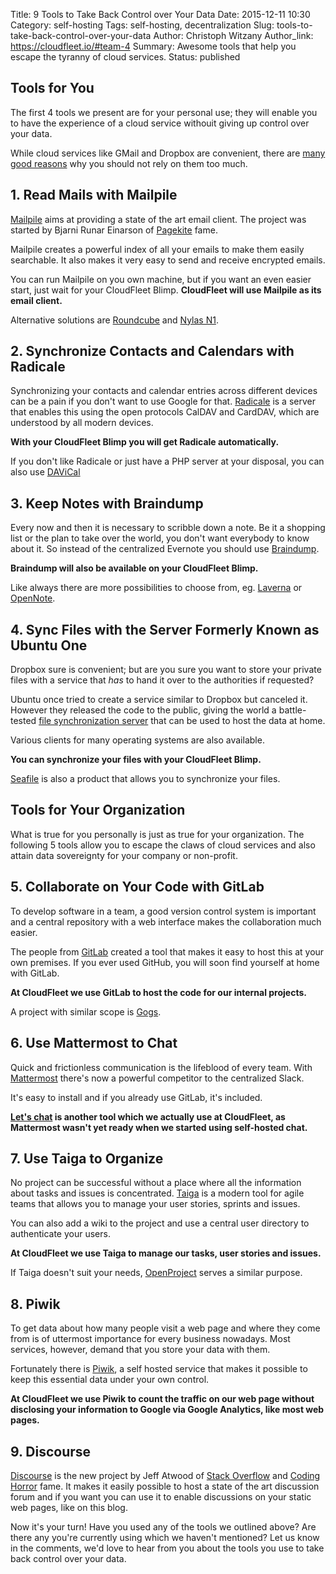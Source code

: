Title: 9 Tools to Take Back Control over Your Data
Date: 2015-12-11 10:30
Category: self-hosting
Tags: self-hosting, decentralization
Slug: tools-to-take-back-control-over-your-data
Author: Christoph Witzany
Author_link: https://cloudfleet.io/#team-4
Summary: Awesome tools that help you escape the tyranny of cloud services.
Status: published


## Tools for You

The first 4 tools we present are for your personal use; they will enable you to
have the experience of a cloud service withouit giving up control over your data.

While cloud services like GMail and Dropbox are convenient, there are [many good
reasons](https://cloudfleet.io/blog/5-reasons-to-self-host.html) why you should
not rely on them too much.

## 1. Read Mails with Mailpile

[Mailpile](https://mailpile.is) aims at providing a state of the art email
client. The project was started by Bjarni Runar Einarson of [Pagekite](https://pagekite.net)
fame.

Mailpile creates a powerful index of all your emails to make them easily
searchable. It also makes it very easy to send and receive encrypted emails.

You can run Mailpile on you own machine, but if you want an even easier start,
just wait for your CloudFleet Blimp. **CloudFleet will use Mailpile as its email
client.**

Alternative solutions are [Roundcube](https://roundcube.net/) and
[Nylas N1](https://nylas.com/N1).

## 2. Synchronize Contacts and Calendars with Radicale

Synchronizing your contacts and calendar entries across different devices can be
a pain if you don't want to use Google for that. [Radicale](http://radicale.org) is a
server that enables this using the open protocols CalDAV and CardDAV, which are
understood by all modern devices.

**With your CloudFleet Blimp you will get Radicale automatically.**

If you don't like Radicale or just have a PHP server at your disposal, you can also use [DAViCal](http://davical.org/)

## 3. Keep Notes with Braindump

Every now and then it is necessary to scribble down a note. Be it a shopping
list or the plan to take over the world, you don't want everybody to know about
it. So instead of the centralized Evernote you should use
[Braindump](https://braindump.pw/).

**Braindump will also be available on your CloudFleet Blimp.**

Like always there are more possibilities to choose from, eg.
[Laverna](https://laverna.cc/) or [OpenNote](https://foxusa.github.io/OpenNote/).

## 4. Sync Files with the Server Formerly Known as Ubuntu One

Dropbox sure is convenient; but are you sure you want to store your private
files with a service that *has* to hand it over to the authorities if requested?

Ubuntu once tried to create a service similar to Dropbox but canceled it.
However they released the code to the public, giving the world a battle-tested
[file synchronization server](https://github.com/dboudwin/filesync-server) that
can be used to host the data at home.

Various clients for many operating systems are also available.

**You can synchronize your files with your CloudFleet Blimp.**

[Seafile](https://www.seafile.com/en/home/) is also a product that allows you
to synchronize your files.

## Tools for Your Organization

What is true for you personally is just as true for your organization. The
following 5 tools allow you to escape the claws of cloud services and also attain
 data sovereignty for your company or non-profit.

## 5. Collaborate on Your Code with GitLab

To develop software in a team, a good version control system is important and a
central repository with a web interface makes the collaboration much easier.

The people from [GitLab](https://gitlab.org) created a tool that makes it easy
to host this at your own premises. If you ever used GitHub, you will soon find
yourself at home with GitLab.

**At CloudFleet we use GitLab to host the code for our internal projects.**

A project with similar scope is [Gogs](https://gogs.io/).

## 6. Use Mattermost to Chat

Quick and frictionless communication is the lifeblood of every team. With
[Mattermost](http://www.mattermost.org/) there's now a powerful competitor
to the centralized Slack.

It's easy to install and if you already use GitLab, it's included.

**[Let's chat](http://sdelements.github.io/lets-chat/) is another tool which we
actually use at CloudFleet, as Mattermost wasn't yet ready when we started using
self-hosted chat.**


## 7. Use Taiga to Organize

No project can be successful without a place where all the information about
tasks and issues is concentrated. [Taiga](https://taiga.io) is a modern tool for
agile teams that allows you to manage your user stories, sprints and issues.

You can also add a wiki to the project and use a central user directory to
authenticate your users.

**At CloudFleet we use Taiga to manage our tasks, user stories and issues.**

If Taiga doesn't suit your needs, [OpenProject](https://www.openproject.org/) serves a similar purpose.

## 8. Piwik

To get data about how many people visit a web page and where they come from is
of uttermost importance for every business nowadays. Most services, however,
demand that you store your data with them.

Fortunately there is [Piwik](https://piwik.org), a self hosted service that
makes it possible to keep this essential data under your own control.

**At CloudFleet we use Piwik to count the traffic on our web page without
disclosing your information to Google via Google Analytics, like most web pages.**

## 9. Discourse

[Discourse](https://discourse.org) is the new project by Jeff Atwood of
[Stack Overflow](https://stackoverflow.com) and
[Coding Horror](http://blog.codinghorror.com/) fame. It makes it easily
possible to host a state of the art discussion forum and if you want you can use
it to enable discussions on your static web pages, like on this blog.

Now it's your turn! Have you used any of the tools we outlined above? Are there any you're currently using which we haven't mentioned? Let us know in the comments, we'd love to hear from you about the tools you use to take back control over your data.

